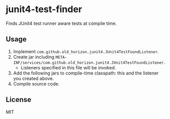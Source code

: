 # junit4-test-finder

Finds JUnit4 test runner aware tests at compile time.

## Usage

1. Implement `com.github.old_horizon.junit4.JUnit4TestFoundListener`.
1. Create jar including `META-INF/services/com.github.old_horizon.junit4.JUnit4TestFoundListener`.
    * Listeners specified in this file will be invoked.
1. Add the following jars to compile-time classpath: this and the listener you created above.
1. Compile source code.

## License

MIT
